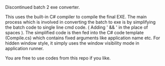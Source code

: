 Discontinued batch 2 exe converter.

This uses the built-in C# compiler to compile the final EXE.
The main process which is involved in converting the batch to exe is by simplifying the batch code to single line cmd code. ( Adding ' && ' in the place of spaces ).
The simplified code is then fed into the C# code template (Compile.cs) which contains fixed arguments like application name etc.
For hidden window style, it simply uses the window visibility mode in application runner.

You are free to use codes from this repo if you like.
